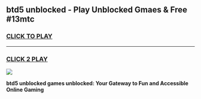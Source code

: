 
## btd5 unblocked - Play Unblocked Gmaes & Free #13mtc
<h3>
<a href="https://news.freeplayer.one?title=btd5_unblocked&ref=03M">CLICK TO PLAY</a></h3>
<hr>

<h3>
<a href="https://news.freeplayer.one?title=btd5_unblocked&ref=03M">CLICK 2 PLAY</a>
  
</h3>

<a href="https://news.freeplayer.one?title=btd5_unblocked&ref=03M"><img src="https://clearcache.store/games.png"></a>


**btd5 unblocked games unblocked: Your Gateway to Fun and Accessible Online Gaming**

